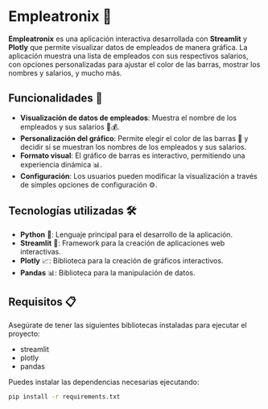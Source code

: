 # Empleatronix 🚀

**Empleatronix** es una aplicación interactiva desarrollada con **Streamlit** y **Plotly** que permite visualizar datos de empleados de manera gráfica. La aplicación muestra una lista de empleados con sus respectivos salarios, con opciones personalizadas para ajustar el color de las barras, mostrar los nombres y salarios, y mucho más.

## Funcionalidades 🌟

- **Visualización de datos de empleados**: Muestra el nombre de los empleados y sus salarios 💼💰.
- **Personalización del gráfico**: Permite elegir el color de las barras 🎨 y decidir si se muestran los nombres de los empleados y sus salarios.
- **Formato visual**: El gráfico de barras es interactivo, permitiendo una experiencia dinámica 📊.
- **Configuración**: Los usuarios pueden modificar la visualización a través de simples opciones de configuración ⚙️.

## Tecnologías utilizadas 🛠️

- **Python** 🐍: Lenguaje principal para el desarrollo de la aplicación.
- **Streamlit** 🌊: Framework para la creación de aplicaciones web interactivas.
- **Plotly** 📈: Biblioteca para la creación de gráficos interactivos.
- **Pandas** 📊: Biblioteca para la manipulación de datos.

## Requisitos 📋

Asegúrate de tener las siguientes bibliotecas instaladas para ejecutar el proyecto:

- streamlit
- plotly
- pandas

Puedes instalar las dependencias necesarias ejecutando:

```bash
pip install -r requirements.txt
